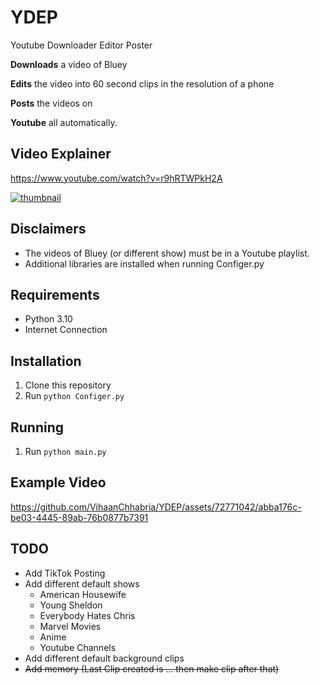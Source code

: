 # YDEP
Youtube Downloader Editor Poster

**Downloads** a video of Bluey

**Edits** the video into 60 second clips in the resolution of a phone

**Posts** the videos on 

**Youtube** all automatically.

## Video Explainer

https://www.youtube.com/watch?v=r9hRTWPkH2A

[![thumbnail](https://img.youtube.com/vi/r9hRTWPkH2A/hqdefault.jpg)](https://www.youtube.com/watch?v=r9hRTWPkH2A&t=1s)

## Disclaimers

- The videos of Bluey (or different show) must be in a Youtube playlist.
- Additional libraries are installed when running Configer.py

## Requirements

- Python 3.10
- Internet Connection

## Installation

1. Clone this repository
2. Run `python Configer.py`

## Running

1. Run `python main.py`

## Example Video

https://github.com/VihaanChhabria/YDEP/assets/72771042/abba176c-be03-4445-89ab-76b0877b7391

## TODO

- Add TikTok Posting
- Add different default shows
  - American Housewife
  - Young Sheldon
  - Everybody Hates Chris
  - Marvel Movies
  - Anime
  - Youtube Channels
- Add different default background clips
- ~~Add memory (Last Clip created is ... then make clip after that)~~
